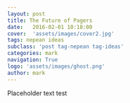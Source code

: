 ```yaml
---
layout: post
title: The Future of Pagers
date:   2016-02-01 10:18:00
cover:  'assets/images/cover2.jpg'
tags: nepean ideas
subclass: 'post tag-nepean tag-ideas'
categories: mark
navigation: True
logo: 'assets/images/ghost.png'
author: mark
---
```


Placeholder text test
